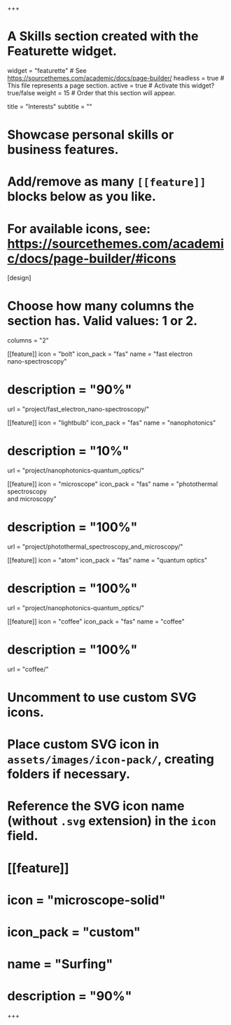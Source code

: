+++
# A Skills section created with the Featurette widget.
widget = "featurette"  # See https://sourcethemes.com/academic/docs/page-builder/
headless = true  # This file represents a page section.
active = true  # Activate this widget? true/false
weight = 15  # Order that this section will appear.

title = "Interests"
subtitle = ""

# Showcase personal skills or business features.
# 
# Add/remove as many `[[feature]]` blocks below as you like.
# 
# For available icons, see: https://sourcethemes.com/academic/docs/page-builder/#icons

[design]
  # Choose how many columns the section has. Valid values: 1 or 2.
  columns = "2"


[[feature]]
  icon = "bolt"
  icon_pack = "fas"
  name = "fast electron <br> nano-spectroscopy"
  # description = "90%"
  url = "project/fast_electron_nano-spectroscopy/"

  
[[feature]]
  icon = "lightbulb"
  icon_pack = "fas"
  name = "nanophotonics"
  # description = "10%"
  url = "project/nanophotonics-quantum_optics/"
  
[[feature]]
  icon = "microscope"
  icon_pack = "fas"
  name = "photothermal spectroscopy <br> and microscopy"
  # description = "100%"  
  url = "project/photothermal_spectroscopy_and_microscopy/"

  

[[feature]]
 icon = "atom"
 icon_pack = "fas"
 name = "quantum optics"
 # description = "100%"
 url = "project/nanophotonics-quantum_optics/"
 
 
[[feature]]
 icon = "coffee"
 icon_pack = "fas"
 name = "coffee"
 # description = "100%"
 url = "coffee/"

# Uncomment to use custom SVG icons.
# Place custom SVG icon in `assets/images/icon-pack/`, creating folders if necessary.
# Reference the SVG icon name (without `.svg` extension) in the `icon` field.
# [[feature]]
#  icon = "microscope-solid"
#  icon_pack = "custom"
#  name = "Surfing"
#  description = "90%"

+++
